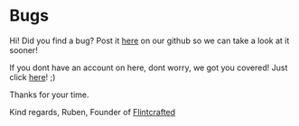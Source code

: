 # Bugs
Hi! Did you find a bug? Post it [here](https://github.com/FlintcraftedMC/Bugs/issues) on our github so we can take a look at it sooner! 

If you dont have an account on here, dont worry, we got you covered! Just click [here](https://github.com/join)! ;)

Thanks for your time.

Kind regards,
Ruben, Founder of [Flintcrafted](https://flintcrafted.ga)

